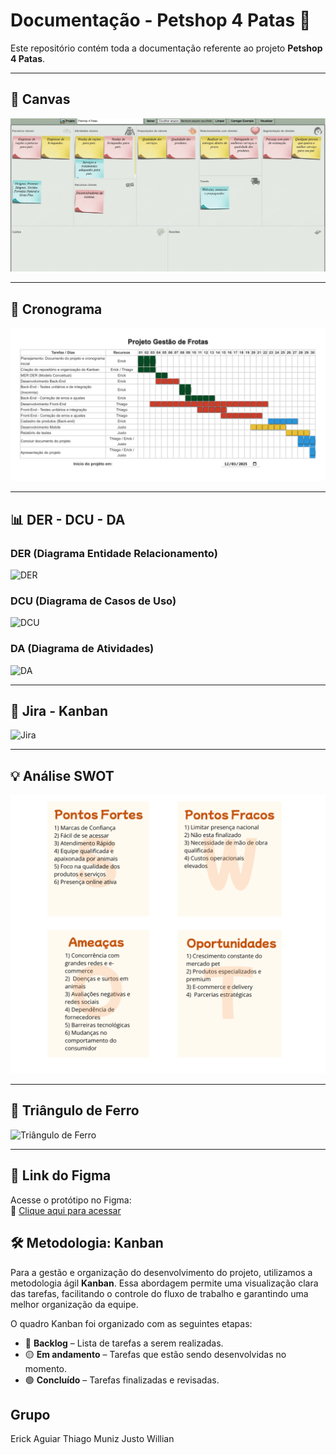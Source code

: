 # Documentação - Petshop 4 Patas 🐾

Este repositório contém toda a documentação referente ao projeto **Petshop 4 Patas**.

---

## 🧠 Canvas

![Canvas](docs/Canvas/canvas.jpg)

---

## 📅 Cronograma

![Cronograma](docs/Cronograma/cronograma.png)

---

## 📊 DER - DCU - DA

### DER (Diagrama Entidade Relacionamento)
![DER](docs/DER%20-%20DCU%20-%20DA/der.png)

### DCU (Diagrama de Casos de Uso)
![DCU](docs/DER%20-%20DCU%20-%20DA/dcu.png)

### DA (Diagrama de Atividades)
![DA](docs/DER%20-%20DCU%20-%20DA/da.png)

---

## 📌 Jira - Kanban

![Jira](docs/Jira/jira-kanban.png)

---

## 💡 Análise SWOT

![SWOT](docs/SWOT/swot.png)

---

## 🔺 Triângulo de Ferro

![Triângulo de Ferro](docs/Triângulo%20de%20Ferro/triangulo-de-ferro.png)

---

## 🎨 Link do Figma

Acesse o protótipo no Figma:  
🔗 [Clique aqui para acessar](https://www.figma.com/design/tflvVzcUeXVv9C0by0dUCf/Petshop-4-Patas?node-id=0-1&t=AzANg3BaGiPewRdf-1)

## 🛠️ Metodologia: Kanban

Para a gestão e organização do desenvolvimento do projeto, utilizamos a metodologia ágil **Kanban**. Essa abordagem permite uma visualização clara das tarefas, facilitando o controle do fluxo de trabalho e garantindo uma melhor organização da equipe.

O quadro Kanban foi organizado com as seguintes etapas:

- 🔵 **Backlog** – Lista de tarefas a serem realizadas.
- 🟡 **Em andamento** – Tarefas que estão sendo desenvolvidas no momento.
- 🟢 **Concluído** – Tarefas finalizadas e revisadas.

## Grupo
Erick Aguiar
Thiago Muniz 
Justo Willian
